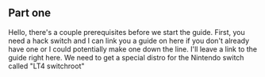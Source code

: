 ## Part one
Hello, there's a couple prerequisites before we start the guide. First, you need a hack switch and I can link you a guide on here if you don't already have one or I could potentially make one down the line. I'll leave a link to the guide right here. We need to get a special distro for the Nintendo switch called "LT4 switchroot"
